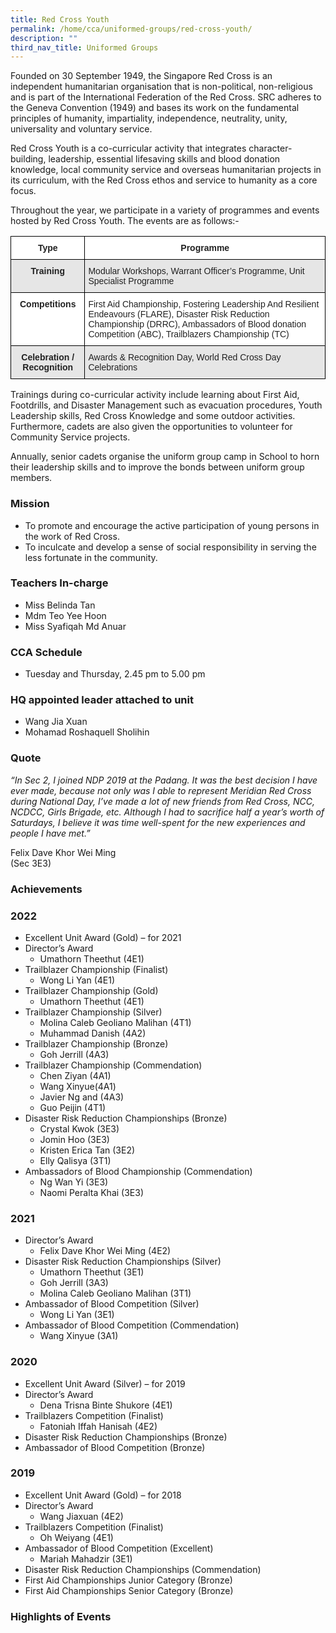 ```yaml
---
title: Red Cross Youth
permalink: /home/cca/uniformed-groups/red-cross-youth/
description: ""
third_nav_title: Uniformed Groups
---
```

Founded on 30 September 1949, the Singapore Red Cross is an independent humanitarian organisation that is non-political, non-religious and is part of the International Federation of the Red Cross. SRC adheres to the Geneva Convention (1949) and bases its work on the fundamental principles of humanity, impartiality, independence, neutrality, unity, universality and voluntary service.

Red Cross Youth is a co-curricular activity that integrates character-building, leadership, essential lifesaving skills and blood donation knowledge, local community service and overseas humanitarian projects in its curriculum, with the Red Cross ethos and service to humanity as a core focus.

Throughout the year, we participate in a variety of programmes and events hosted by Red Cross Youth. The events are as follows:-

<style type="text/css">
.tg  {border-collapse:collapse;border-spacing:0;}
.tg td{border-color:black;border-style:solid;border-width:1px;font-family:Arial, sans-serif;font-size:14px;
  overflow:hidden;padding:10px 5px;word-break:normal;}
.tg th{border-color:black;border-style:solid;border-width:1px;font-family:Arial, sans-serif;font-size:14px;
  font-weight:normal;overflow:hidden;padding:10px 5px;word-break:normal;}
.tg .tg-h5mn{background-color:#E6E6E6;color:#222;text-align:left;vertical-align:middle}
.tg .tg-4ufn{background-color:#FFF;color:#222;font-weight:bold;text-align:center;vertical-align:top}
.tg .tg-pr30{background-color:#E6E6E6;color:#222;font-weight:bold;text-align:center;vertical-align:top}
.tg .tg-1ppo{background-color:#FFF;color:#222;text-align:left;vertical-align:middle}
</style>
<table class="tg">
<thead>
  <tr>
    <th class="tg-4ufn"><span style="font-weight:bold">Type</span></th>
    <th class="tg-4ufn"><span style="font-weight:bold">Programme</span></th>
  </tr>
</thead>
<tbody>
  <tr>
    <td class="tg-pr30"><span style="font-weight:bold">Training</span></td>
    <td class="tg-h5mn">Modular Workshops, Warrant Officer’s Programme, Unit Specialist Programme</td>
  </tr>
  <tr>
    <td class="tg-4ufn"><span style="font-weight:bold">Competitions</span></td>
    <td class="tg-1ppo">First Aid Championship, Fostering Leadership And Resilient Endeavours (FLARE), Disaster Risk Reduction Championship (DRRC), Ambassadors of Blood donation Competition (ABC), Trailblazers Championship (TC)</td>
  </tr>
  <tr>
    <td class="tg-pr30"><span style="font-weight:bold">Celebration / Recognition</span></td>
    <td class="tg-h5mn">Awards &amp; Recognition Day, World Red Cross Day Celebrations</td>
  </tr>
</tbody>
</table>

Trainings during co-curricular activity include learning about First Aid, Footdrills, and Disaster Management such as evacuation procedures, Youth Leadership skills, Red Cross Knowledge and some outdoor activities. Furthermore, cadets are also given the opportunities to volunteer for Community Service projects.

Annually, senior cadets organise the uniform group camp in School to horn their leadership skills and to improve the bonds between uniform group members.

### Mission

*   To promote and encourage the active participation of young persons in the work of Red Cross.
*   To inculcate and develop a sense of social responsibility in serving the less fortunate in the community.

### Teachers In-charge

*   Miss Belinda Tan
*   Mdm Teo Yee Hoon
*   Miss Syafiqah Md Anuar

### CCA Schedule


*   Tuesday and Thursday, 2.45 pm to 5.00 pm

### HQ appointed leader attached to unit

*   Wang Jia Xuan
*   Mohamad Roshaquell Sholihin

### Quote

_“In Sec 2, I joined NDP 2019 at the Padang. It was the best decision I have ever made, because not only was I able to represent Meridian Red Cross during National Day, I’ve made a lot of new friends from Red Cross, NCC, NCDCC, Girls Brigade, etc. Although I had to sacrifice half a year’s worth of Saturdays, I believe it was time well-spent for the new experiences and people I have met.”_

Felix Dave Khor Wei Ming  <br>
(Sec 3E3)

### Achievements


### 2022

*   Excellent Unit Award (Gold) – for 2021
*   Director’s Award
    *   Umathorn Theethut (4E1)
*   Trailblazer Championship (Finalist)
    *   Wong Li Yan (4E1)
*   Trailblazer Championship (Gold)
    *   Umathorn Theethut (4E1)
*   Trailblazer Championship (Silver)
    *   Molina Caleb Geoliano Malihan (4T1)
    *   Muhammad Danish (4A2)
*   Trailblazer Championship (Bronze)
    *   Goh Jerrill (4A3)
*   Trailblazer Championship (Commendation)
    *   Chen Ziyan (4A1)
    *   Wang Xinyue(4A1)
    *   Javier Ng and (4A3)
    *   Guo Peijin (4T1)
*   Disaster Risk Reduction Championships (Bronze)
    *   Crystal Kwok (3E3)
    *   Jomin Hoo (3E3)
    *   Kristen Erica Tan (3E2)
    *   Elly Qalisya (3T1)
*   Ambassadors of Blood Championship (Commendation)
    *   Ng Wan Yi (3E3)
    *   Naomi Peralta Khai (3E3)

### 2021

*   Director’s Award
    *   Felix Dave Khor Wei Ming (4E2)
*   Disaster Risk Reduction Championships (Silver)
    *   Umathorn Theethut (3E1)
    *   Goh Jerrill (3A3)
    *   Molina Caleb Geoliano Malihan (3T1)
*   Ambassador of Blood Competition (Silver)
    *   Wong Li Yan (3E1)
*   Ambassador of Blood Competition (Commendation)
    *   Wang Xinyue (3A1)

### 2020

*   Excellent Unit Award (Silver) – for 2019
*   Director’s Award
    *   Dena Trisna Binte Shukore (4E1)
*   Trailblazers Competition (Finalist)
    *   Fatoniah Iffah Hanisah (4E2)
*   Disaster Risk Reduction Championships (Bronze)
*   Ambassador of Blood Competition (Bronze)

### 2019

*   Excellent Unit Award (Gold) – for 2018
*   Director’s Award
    *   Wang Jiaxuan (4E2)
*   Trailblazers Competition (Finalist)
    *   Oh Weiyang (4E1)
*   Ambassador of Blood Competition (Excellent)
    *   Mariah Mahadzir (3E1)
*   Disaster Risk Reduction Championships (Commendation)
*   First Aid Championships Junior Category (Bronze)
*   First Aid Championships Senior Category (Bronze)

### Highlights of Events
